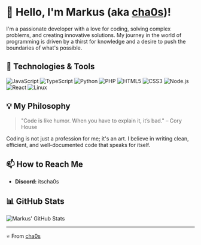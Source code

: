 # 👋 Hello, I'm Markus (aka [cha0s](https://github.com/codingcha0s))!

I'm a passionate developer with a love for coding, solving complex problems, and creating innovative solutions. My journey in the world of programming is driven by a thirst for knowledge and a desire to push the boundaries of what's possible.

## 🔧 Technologies & Tools

![JavaScript](https://img.shields.io/badge/-JavaScript-black?style=flat-square&logo=javascript)
![TypeScript](https://img.shields.io/badge/-TypeScript-black?style=flat-square&logo=typescript)
![Python](https://img.shields.io/badge/-Python-black?style=flat-square&logo=python)
![PHP](https://img.shields.io/badge/-PHP-black?style=flat-square&logo=php)
![HTML5](https://img.shields.io/badge/-HTML5-black?style=flat-square&logo=html5)
![CSS3](https://img.shields.io/badge/-CSS3-black?style=flat-square&logo=css3)
![Node.js](https://img.shields.io/badge/-Node.js-black?style=flat-square&logo=node.js)
![React](https://img.shields.io/badge/-React-black?style=flat-square&logo=react)
![Linux](https://img.shields.io/badge/-Linux-black?style=flat-square&logo=linux)

## 💡 My Philosophy

> "Code is like humor. When you have to explain it, it’s bad." – Cory House

Coding is not just a profession for me; it's an art. I believe in writing clean, efficient, and well-documented code that speaks for itself.

## 📫 How to Reach Me

- **Discord:** itscha0s

## 📊 GitHub Stats

![Markus' GitHub Stats](https://github-readme-stats.vercel.app/api?username=codingcha0s&show_icons=true&theme=radical)

---

⭐️ From [cha0s](https://github.com/codingcha0s)
